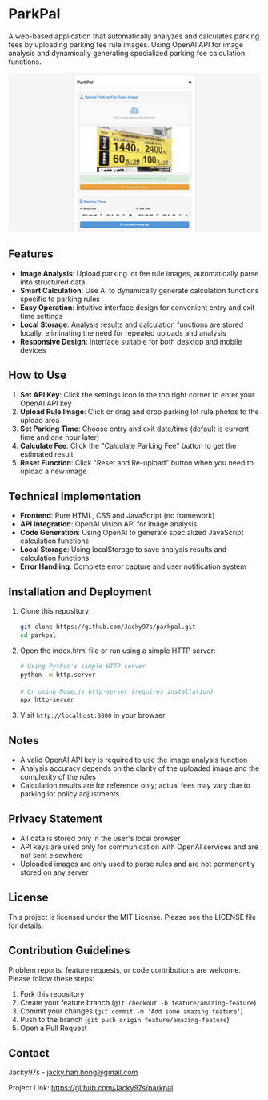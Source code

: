 # ParkPal

A web-based application that automatically analyzes and calculates parking fees by uploading parking fee rule images. Using OpenAI API for image analysis and dynamically generating specialized parking fee calculation functions.

![ParkPal Preview](preview.png)

## Features

- **Image Analysis**: Upload parking lot fee rule images, automatically parse into structured data
- **Smart Calculation**: Use AI to dynamically generate calculation functions specific to parking rules
- **Easy Operation**: Intuitive interface design for convenient entry and exit time settings
- **Local Storage**: Analysis results and calculation functions are stored locally, eliminating the need for repeated uploads and analysis
- **Responsive Design**: Interface suitable for both desktop and mobile devices

## How to Use

1. **Set API Key**: Click the settings icon in the top right corner to enter your OpenAI API key
2. **Upload Rule Image**: Click or drag and drop parking lot rule photos to the upload area
3. **Set Parking Time**: Choose entry and exit date/time (default is current time and one hour later)
4. **Calculate Fee**: Click the "Calculate Parking Fee" button to get the estimated result
5. **Reset Function**: Click "Reset and Re-upload" button when you need to upload a new image

## Technical Implementation

- **Frontend**: Pure HTML, CSS and JavaScript (no framework)
- **API Integration**: OpenAI Vision API for image analysis
- **Code Generation**: Using OpenAI to generate specialized JavaScript calculation functions
- **Local Storage**: Using localStorage to save analysis results and calculation functions
- **Error Handling**: Complete error capture and user notification system

## Installation and Deployment

1. Clone this repository:
   ```bash
   git clone https://github.com/Jacky97s/parkpal.git
   cd parkpal
   ```

2. Open the index.html file or run using a simple HTTP server:
   ```bash
   # Using Python's simple HTTP server
   python -m http.server

   # Or using Node.js http-server (requires installation)
   npx http-server
   ```

3. Visit `http://localhost:8000` in your browser

## Notes

- A valid OpenAI API key is required to use the image analysis function
- Analysis accuracy depends on the clarity of the uploaded image and the complexity of the rules
- Calculation results are for reference only; actual fees may vary due to parking lot policy adjustments

## Privacy Statement

- All data is stored only in the user's local browser
- API keys are used only for communication with OpenAI services and are not sent elsewhere
- Uploaded images are only used to parse rules and are not permanently stored on any server

## License

This project is licensed under the MIT License. Please see the LICENSE file for details.

## Contribution Guidelines

Problem reports, feature requests, or code contributions are welcome. Please follow these steps:

1. Fork this repository
2. Create your feature branch (`git checkout -b feature/amazing-feature`)
3. Commit your changes (`git commit -m 'Add some amazing feature'`)
4. Push to the branch (`git push origin feature/amazing-feature`)
5. Open a Pull Request

## Contact

Jacky97s - <jacky.han.hong@gmail.com>

Project Link: <https://github.com/Jacky97s/parkpal>